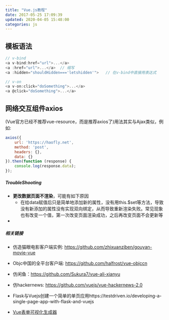 ```yaml
---
title: "Vue.js教程"
date: 2017-05-25 17:09:39
updated: 2020-04-05 15:48:00
categories: js
---
```


## 模板语法

```javascript
// v-bind
<a v-bind:href="url">...</a>
<a :href="url">...</a>	// 缩写
<a :hidden="shouldHidden==='letshidden'">	// 在v-bind中直接用表达式

// v-on
<a v-on:click="doSomething">...</a>
<a @click="doSomething">...</a>
```

## 网络交互组件axios

(Vue官方已经不推荐vue-resource，而是推荐axios了)用法其实与Ajax类似，例如:

```javascript
axios({
    url: 'https://haofly.net',
    method: 'post',
    headers: {},
    data: {}
}).then(function (response) {
    console.log(response.data);
});
```

##### TroubleShooting

- **更改数据页面不渲染**，可能有如下原因
  - 在给data赋值后只是简单地添加新的属性，没有用this.$set等方法，导致没有新添加的属性没有实现双向绑定，从而导致重新渲染失败。常见现象也有改变一个值，第一次改变页面渲染成功，之后再改变页面不会更新等
- 

##### 相关链接

- 仿造猫眼电影客户端实例: https://github.com/zhixuanziben/gouyan-movie-vue   

- Objc中国的全平台客户端: https://github.com/halfrost/vue-objccn

- 仿闲鱼：https://github.com/Sukura7/vue-ali-xianyu

- 仿hackernews: https://github.com/vuejs/vue-hackernews-2.0

- Flask与Vuejs创建一个简单的单页应用https://testdriven.io/developing-a-single-page-app-with-flask-and-vuejs
- [Vue表单可视化生成器](https://github.com/dream2023/vue-ele-form-generator)